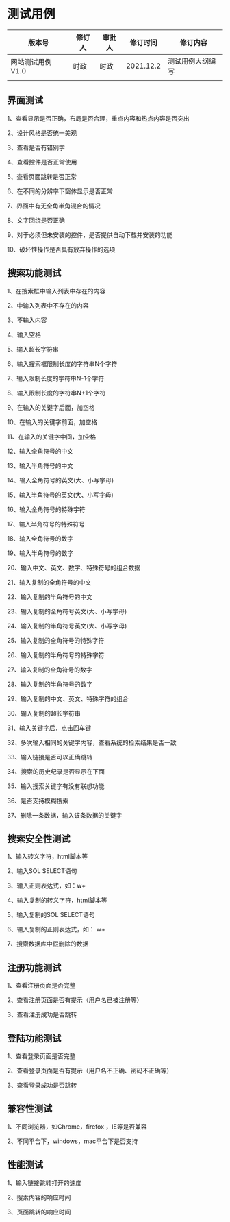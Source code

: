 # 测试用例

| 版本号         | 修订人  | 审批人  | 修订时间      | 修订内容     |
| ----------- | ---- | ---- | --------- | -------- |
| 网站测试用例 V1.0 | 时政   | 时政   | 2021.12.2 | 测试用例大纲编写 |
|             |      |      |           |          |

## 界面测试

1、查看显示是否正确，布局是否合理，重点内容和热点内容是否突出

2、设计风格是否统一美观

3、查看是否有错别字

4、查看控件是否正常使用

5、查看页面跳转是否正常

6、在不同的分辨率下窗体显示是否正常

7、界面中有无全角半角混合的情况

8、文字回绕是否正确

9、对于必须但未安装的控件，是否提供自动下载并安装的功能

10、破坏性操作是否具有放弃操作的选项

## 搜索功能测试

1、在搜索框中输入列表中存在的内容

2、中输入列表中不存在的内容

3、不输入内容

4、输入空格

5、输入超长字符串

6、输入搜索框限制长度的字符串N个字符

7、输入限制长度的字符串N-1个字符

8、输入限制长度的字符串N+1个字符

9、在输入的关键字后面，加空格

10、在输入的关键字前面，加空格

11、在输入的关键字中间，加空格

12、输入全角符号的中文

13、输入半角符号的中文

14、输入全角符号的英文(大、小写字母)

15、输入半角符号的英文(大、小写字母)

16、输入全角符号的特殊字符

17、输入半角符号的特殊符号

18、输入全角符号的数字

19、输入半角符号的数字

20、输入中文、英文、数字、特殊符号的组合数据

21、输入复制的全角符号的中文

22、输入复制的半角符号的中文

23、输入复制的全角符号英文(大、小写字母)

24、输入复制的半角符号英文(大、小写字母)

25、输入复制的全角符号的特殊字符

26、输入复制的半角符号的特殊字符

27、输入复制的全角符号的数字

28、输入复制的半角符号的数字

29、输入复制的中文、英文、特殊字符的组合

30、输入复制的超长字符串

31、输入关键字后，点击回车键

32、多次输入相同的关键字内容，查看系统的检索结果是否一致

33、输入链接是否可以正确跳转

34、搜索的历史纪录是否显示在下面

35、输入搜索关键字有没有联想功能

36、是否支持模糊搜索

37、删除一条数据，输入该条数据的关键字

## 搜索安全性测试

1、输入转义字符，html脚本等

2、输入SOL SELECT语句

3、输入正则表达式，如：w+

4、输入复制的转义字符，html脚本等

5、输入复制的SOL SELECT语句

6、输入复制的正则表达式，如： w+

7、搜索数据库中假删除的数据

## 注册功能测试

1、查看注册页面是否完整

2、查看注册页面是否有提示（用户名已被注册等）

3、查看注册成功是否跳转

## 登陆功能测试

1、查看登录页面是否完整

2、查看登录页面是否有提示（用户名不正确、密码不正确等）

3、查看登录成功是否跳转

## 兼容性测试

1、不同浏览器，如Chrome，firefox ，IE等是否兼容

2、不同平台下，windows，mac平台下是否支持

## 性能测试

1、输入链接跳转打开的速度

2、搜索内容的响应时间

3、页面跳转的响应时间
